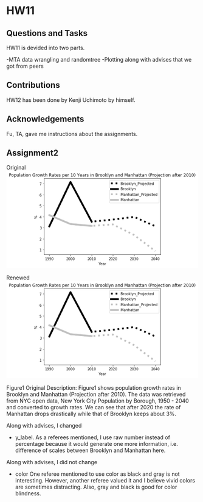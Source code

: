 # HW11

## Questions and Tasks
HW11 is devided into two parts.

-MTA data wrangling and randomtree
-Plotting along with advises that we got from peers

## Contributions
HW12 has been done by Kenji Uchimoto by himself. 

## Acknowledgements
Fu, TA, gave me instructions about the assignments. 

## Assignment2
Original
![main plot](Image/Picture_for_Assignment.png)

Renewed
![main plot](Image/Picture_for_Assignment.png)

Figure1
Original Description: Figure1 shows population growth rates in Brooklyn and Manhattan (Projection after 2010). The data was retrieved from NYC open data, New York City Population by Borough, 1950 - 2040 and converted to growth rates. 
We can see that after 2020 the rate of Manhattan drops drastically while that of Brooklyn keeps about 3%. 

Along with advises, I changed
- y_label. As a referees mentioned, I use raw number instead of percentage because it would generate one more information, i.e. difference of scales between Brooklyn and Manhattan here.


Along with advises, I did not change
- color 
One referee mentioned to use color as black and gray is not interesting. However, another referee valued it and I believe vivid colors are sometimes distracting. Also, gray and black is good for color blindness. 



